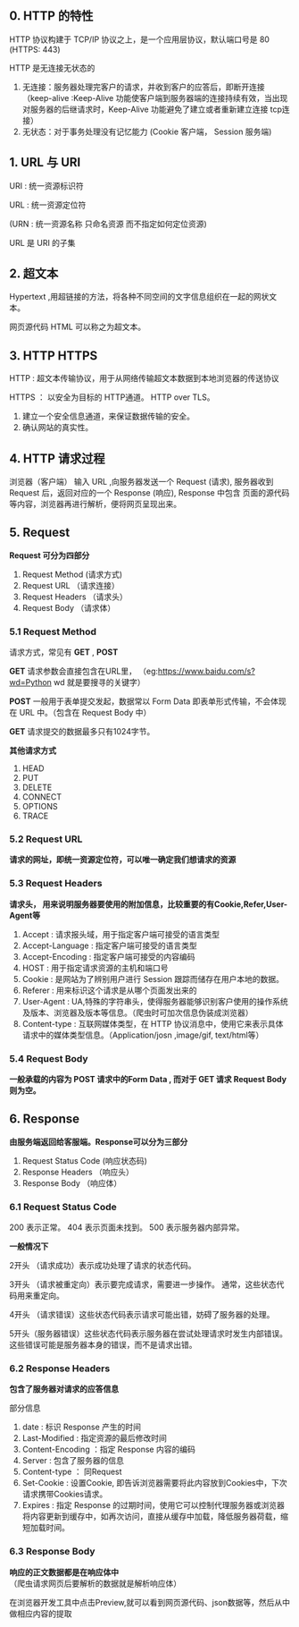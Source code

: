 ## 0. HTTP 的特性

HTTP 协议构建于 TCP/IP 协议之上，是一个应用层协议，默认端口号是 80 (HTTPS:  443)

HTTP 是无连接无状态的

1. 无连接：服务器处理完客户的请求，并收到客户的应答后，即断开连接  （keep-alive :Keep-Alive 功能使客户端到服务器端的连接持续有效，当出现对服务器的后继请求时，Keep-Alive 功能避免了建立或者重新建立连接 tcp连接）
2. 无状态：对于事务处理没有记忆能力  (Cookie 客户端， Session 服务端) 


## 1. URL 与 URI
URI : 统一资源标识符

URL : 统一资源定位符

(URN : 统一资源名称  只命名资源 而不指定如何定位资源)

URL 是 URI 的子集 


## 2. 超文本
Hypertext ,用超链接的方法，将各种不同空间的文字信息组织在一起的网状文本。

网页源代码 HTML 可以称之为超文本。 

## 3. HTTP HTTPS
HTTP : 超文本传输协议，用于从网络传输超文本数据到本地浏览器的传送协议

HTTPS ： 以安全为目标的 HTTP通道。 HTTP over TLS。
1. 建立一个安全信息通道，来保证数据传输的安全。 
2. 确认网站的真实性。

## 4. HTTP 请求过程
浏览器（客户端） 输入 URL ,向服务器发送一个 Request (请求), 服务器收到 Request 后，返回对应的一个 Response (响应), Response 中包含
页面的源代码等内容，浏览器再进行解析，便将网页呈现出来。

## 5. Request 
**Request 可分为四部分**
1. Request Method (请求方式)
2. Request URL （请求连接）
3. Request Headers （请求头）
4. Request Body （请求体）

### 5.1 Request Method
请求方式，常见有 **GET** , **POST**

**GET** 请求参数会直接包含在URL里， （eg:https://www.baidu.com/s?wd=Python wd 就是要搜寻的关键字）

**POST** 一般用于表单提交发起，数据常以 Form Data 即表单形式传输，不会体现在 URL 中。（包含在 Request Body 中）

**GET** 请求提交的数据最多只有1024字节。

**其他请求方式**

1. HEAD
2. PUT
3. DELETE
4. CONNECT
5. OPTIONS
6. TRACE

### 5.2 Request URL

**请求的网址，即统一资源定位符，可以唯一确定我们想请求的资源**

### 5.3 Request Headers
 
**请求头， 用来说明服务器要使用的附加信息，比较重要的有Cookie,Refer,User-Agent等**

1. Accept : 请求报头域，用于指定客户端可接受的语言类型
2. Accept-Language : 指定客户端可接受的语言类型
3. Accept-Encoding : 指定客户端可接受的内容编码
4. HOST : 用于指定请求资源的主机和端口号
5. Cookie : 是网站为了辨别用户进行 Session 跟踪而储存在用户本地的数据。
6. Referer : 用来标识这个请求是从哪个页面发出来的
7. User-Agent : UA,特殊的字符串头，使得服务器能够识别客户使用的操作系统及版本、浏览器及版本等信息。（爬虫时可加次信息伪装成浏览器）
8. Content-type : 互联网媒体类型，在 HTTP 协议消息中，使用它来表示具体请求中的媒体类型信息。（Application/josn ,image/gif, text/html等）

### 5.4 Request Body 

**一般承载的内容为 POST 请求中的Form Data , 而对于 GET 请求  Request Body 则为空。**


## 6. Response 

**由服务端返回给客服端。Response可以分为三部分**

1. Request Status Code (响应状态码)
2. Response Headers （响应头）
3. Response Body （响应体）

### 6.1 Request Status Code
200 表示正常。 404 表示页面未找到。 500 表示服务器内部异常。

**一般情况下**

2开头 （请求成功）表示成功处理了请求的状态代码。

3开头 （请求被重定向）表示要完成请求，需要进一步操作。 通常，这些状态代码用来重定向。

4开头 （请求错误）这些状态代码表示请求可能出错，妨碍了服务器的处理。

5开头（服务器错误）这些状态代码表示服务器在尝试处理请求时发生内部错误。 这些错误可能是服务器本身的错误，而不是请求出错。

### 6.2 Response Headers
**包含了服务器对请求的应答信息**

部分信息

1. date : 标识 Response 产生的时间
2. Last-Modified : 指定资源的最后修改时间
3. Content-Encoding ：指定 Response 内容的编码
4. Server : 包含了服务器的信息
5. Content-type ： 同Request
6. Set-Cookie : 设置Cookie, 即告诉浏览器需要将此内容放到Cookies中，下次请求携带Cookies请求。
7. Expires : 指定 Response 的过期时间，使用它可以控制代理服务器或浏览器将内容更新到缓存中，如再次访问，直接从缓存中加载，降低服务器荷载，缩短加载时间。



### 6.3 Response Body

**响应的正文数据都是在响应体中**
（爬虫请求网页后要解析的数据就是解析响应体）

在浏览器开发工具中点击Preview,就可以看到网页源代码、json数据等，然后从中做相应内容的提取







